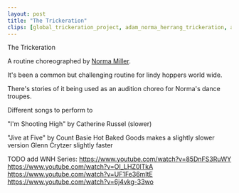 ```yaml
---
layout: post
title: "The Trickeration"
clips: [global_trickeration_project, adam_norma_herrang_trickeration, adam_trickeration, casey_trickeration, jackson_trickeration_behind, easy_swing_trickeration, swing_maniacs_trickeration]
---
```


The Trickeration

A routine choreographed by [Norma Miller](https://en.wikipedia.org/wiki/Norma_Miller).

It's been a common but challenging routine for lindy hoppers world wide.

There's stories of it being used as an audition choreo for Norma's dance troupes.


Different songs to perform to

"I'm Shooting High" by Catherine Russel (slower)


"Jive at Five" by Count Basie
Hot Baked Goods makes a slightly slower version
Glenn Crytzer slightly faster


TODO add WNH Series: https://www.youtube.com/watch?v=85DnFS3RuWY https://www.youtube.com/watch?v=OI_LHZ0lTkA https://www.youtube.com/watch?v=UF1Fe36mltE https://www.youtube.com/watch?v=6j4vkg-33wo